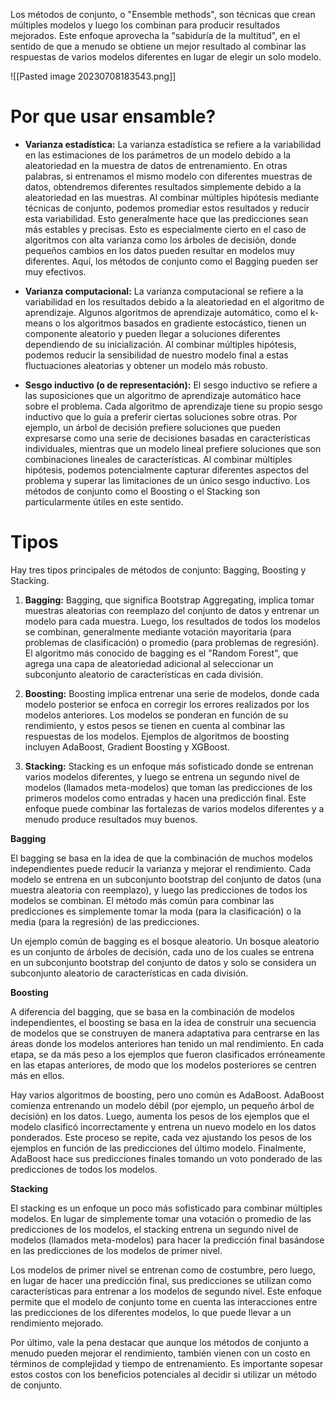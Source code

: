 Los métodos de conjunto, o "Ensemble methods", son técnicas que crean múltiples modelos y luego los combinan para producir resultados mejorados. Este enfoque aprovecha la "sabiduría de la multitud", en el sentido de que a menudo se obtiene un mejor resultado al combinar las respuestas de varios modelos diferentes en lugar de elegir un solo modelo.

![[Pasted image 20230708183543.png]]

# Por que usar ensamble?

- **Varianza estadística:** La varianza estadística se refiere a la variabilidad en las estimaciones de los parámetros de un modelo debido a la aleatoriedad en la muestra de datos de entrenamiento. En otras palabras, si entrenamos el mismo modelo con diferentes muestras de datos, obtendremos diferentes resultados simplemente debido a la aleatoriedad en las muestras. Al combinar múltiples hipótesis mediante técnicas de conjunto, podemos promediar estos resultados y reducir esta variabilidad. Esto generalmente hace que las predicciones sean más estables y precisas. Esto es especialmente cierto en el caso de algoritmos con alta varianza como los árboles de decisión, donde pequeños cambios en los datos pueden resultar en modelos muy diferentes. Aquí, los métodos de conjunto como el Bagging pueden ser muy efectivos.

- **Varianza computacional:** La varianza computacional se refiere a la variabilidad en los resultados debido a la aleatoriedad en el algoritmo de aprendizaje. Algunos algoritmos de aprendizaje automático, como el k-means o los algoritmos basados en gradiente estocástico, tienen un componente aleatorio y pueden llegar a soluciones diferentes dependiendo de su inicialización. Al combinar múltiples hipótesis, podemos reducir la sensibilidad de nuestro modelo final a estas fluctuaciones aleatorias y obtener un modelo más robusto.

- **Sesgo inductivo (o de representación):** El sesgo inductivo se refiere a las suposiciones que un algoritmo de aprendizaje automático hace sobre el problema. Cada algoritmo de aprendizaje tiene su propio sesgo inductivo que lo guía a preferir ciertas soluciones sobre otras. Por ejemplo, un árbol de decisión prefiere soluciones que pueden expresarse como una serie de decisiones basadas en características individuales, mientras que un modelo lineal prefiere soluciones que son combinaciones lineales de características. Al combinar múltiples hipótesis, podemos potencialmente capturar diferentes aspectos del problema y superar las limitaciones de un único sesgo inductivo. Los métodos de conjunto como el Boosting o el Stacking son particularmente útiles en este sentido.


# Tipos

Hay tres tipos principales de métodos de conjunto: Bagging, Boosting y Stacking.

1. **Bagging:** Bagging, que significa Bootstrap Aggregating, implica tomar muestras aleatorias con reemplazo del conjunto de datos y entrenar un modelo para cada muestra. Luego, los resultados de todos los modelos se combinan, generalmente mediante votación mayoritaria (para problemas de clasificación) o promedio (para problemas de regresión). El algoritmo más conocido de bagging es el "Random Forest", que agrega una capa de aleatoriedad adicional al seleccionar un subconjunto aleatorio de características en cada división.

2. **Boosting:** Boosting implica entrenar una serie de modelos, donde cada modelo posterior se enfoca en corregir los errores realizados por los modelos anteriores. Los modelos se ponderan en función de su rendimiento, y estos pesos se tienen en cuenta al combinar las respuestas de los modelos. Ejemplos de algoritmos de boosting incluyen AdaBoost, Gradient Boosting y XGBoost.
   
3. **Stacking:** Stacking es un enfoque más sofisticado donde se entrenan varios modelos diferentes, y luego se entrena un segundo nivel de modelos (llamados meta-modelos) que toman las predicciones de los primeros modelos como entradas y hacen una predicción final. Este enfoque puede combinar las fortalezas de varios modelos diferentes y a menudo produce resultados muy buenos.


**Bagging**

El bagging se basa en la idea de que la combinación de muchos modelos independientes puede reducir la varianza y mejorar el rendimiento. Cada modelo se entrena en un subconjunto bootstrap del conjunto de datos (una muestra aleatoria con reemplazo), y luego las predicciones de todos los modelos se combinan. El método más común para combinar las predicciones es simplemente tomar la moda (para la clasificación) o la media (para la regresión) de las predicciones.

Un ejemplo común de bagging es el bosque aleatorio. Un bosque aleatorio es un conjunto de árboles de decisión, cada uno de los cuales se entrena en un subconjunto bootstrap del conjunto de datos y solo se considera un subconjunto aleatorio de características en cada división.

**Boosting**

A diferencia del bagging, que se basa en la combinación de modelos independientes, el boosting se basa en la idea de construir una secuencia de modelos que se construyen de manera adaptativa para centrarse en las áreas donde los modelos anteriores han tenido un mal rendimiento. En cada etapa, se da más peso a los ejemplos que fueron clasificados erróneamente en las etapas anteriores, de modo que los modelos posteriores se centren más en ellos.

Hay varios algoritmos de boosting, pero uno común es AdaBoost. AdaBoost comienza entrenando un modelo débil (por ejemplo, un pequeño árbol de decisión) en los datos. Luego, aumenta los pesos de los ejemplos que el modelo clasificó incorrectamente y entrena un nuevo modelo en los datos ponderados. Este proceso se repite, cada vez ajustando los pesos de los ejemplos en función de las predicciones del último modelo. Finalmente, AdaBoost hace sus predicciones finales tomando un voto ponderado de las predicciones de todos los modelos.

**Stacking**

El stacking es un enfoque un poco más sofisticado para combinar múltiples modelos. En lugar de simplemente tomar una votación o promedio de las predicciones de los modelos, el stacking entrena un segundo nivel de modelos (llamados meta-modelos) para hacer la predicción final basándose en las predicciones de los modelos de primer nivel.

Los modelos de primer nivel se entrenan como de costumbre, pero luego, en lugar de hacer una predicción final, sus predicciones se utilizan como características para entrenar a los modelos de segundo nivel. Este enfoque permite que el modelo de conjunto tome en cuenta las interacciones entre las predicciones de los diferentes modelos, lo que puede llevar a un rendimiento mejorado.

Por último, vale la pena destacar que aunque los métodos de conjunto a menudo pueden mejorar el rendimiento, también vienen con un costo en términos de complejidad y tiempo de entrenamiento. Es importante sopesar estos costos con los beneficios potenciales al decidir si utilizar un método de conjunto.